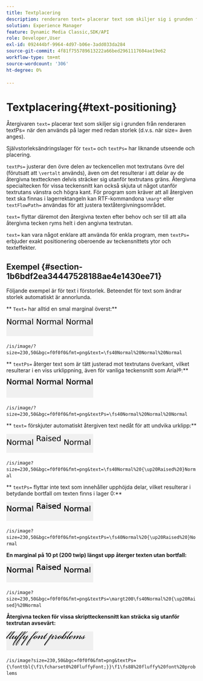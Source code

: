```yaml
---
title: Textplacering
description: renderaren text= placerar text som skiljer sig i grunden från renderaren textPs= när den används på lager med redan storlek (d.v.s. när size= även anges).
solution: Experience Manager
feature: Dynamic Media Classic,SDK/API
role: Developer,User
exl-id: 092444bf-9964-4d97-b06e-3add033da284
source-git-commit: 4f81f755789613222a66bed2961117604ae19e62
workflow-type: tm+mt
source-wordcount: '306'
ht-degree: 0%

---
```


# Textplacering{#text-positioning}

Återgivaren `text=` placerar text som skiljer sig i grunden från renderaren textPs= när den används på lager med redan storlek (d.v.s. när size= även anges).

Självstorleksändringslager för `text=` och `textPs=` har liknande utseende och placering.

`textPs=` justerar den övre delen av teckencellen mot textrutans övre del (förutsatt att `\vertalt` används), även om det resulterar i att delar av de återgivna texttecknen delvis sträcker sig utanför textrutans gräns. Återgivna specialtecken för vissa teckensnitt kan också skjuta ut något utanför textrutans vänstra och högra kant. För program som kräver att all återgiven text ska finnas i lagerrektangeln kan RTF-kommandona `\marg*` eller `textFlowPath=` användas för att justera textåtergivningsområdet.

`text=` flyttar däremot den återgivna texten efter behov och ser till att alla återgivna tecken ryms helt i den angivna textrutan.

`text=` kan vara något enklare att använda för enkla program, men `textPs=` erbjuder exakt positionering oberoende av teckensnittets ytor och texteffekter.

## Exempel {#section-1b6bdf2ea34447528188ae4e1430ee71}

Följande exempel är för text i förstorlek. Beteendet för text som ändrar storlek automatiskt är annorlunda.

** `Text=` har alltid en smal marginal överst:**

![Exempel på textplacering är en bild](assets/tp01.png)

`/is/image/?size=230,50&bgc=f0f0f0&fmt=png&text=\fs40Normal%20Normal%20Normal`

** `textPs=` återger text som är tätt justerad mot textrutans överkant, vilket resulterar i en viss urklippning, även för vanliga teckensnitt som Arial®:**

![Exempel på textplacering är två bilder](assets/tp02.png)

`/is/image/?size=230,50&bgc=f0f0f0&fmt=png&textPs=\fs40Normal%20Normal%20Normal`

** `text=` förskjuter automatiskt återgiven text nedåt för att undvika urklipp:**

![Exempel på textplacering är tre bilder](assets/tp03.png)

`/is/image?size=230,50&bgc=f0f0f0&fmt=png&text=\fs40Normal%20{\up20Raised%20}Normal`

** `textPs=` flyttar inte text som innehåller upphöjda delar, vilket resulterar i betydande bortfall om texten finns i lager 0:**

![Exempel på textplacering är fyra bilder](assets/tp04.png)

`/is/image?size=230,50&bgc=f0f0f0&fmt=png&textPs=\fs40Normal%20{\up20Raised%20}Normal`

**En marginal på 10 pt (200 twip) längst upp återger texten utan bortfall:**

![Exempel på textplacering är fem bilder](assets/tp05.png)

`/is/image?size=230,50&bgc=f0f0f0&fmt=png&textPs=\margt200\fs40Normal%20{\up20Raised}%20Normal`

**Återgivna tecken för vissa skriptteckensnitt kan sträcka sig utanför textrutan avsevärt:**

![Exempel på textplacering är sex bilder](assets/tp06.png)

`/is/image?size=230,50&bgc=f0f0f0&fmt=png&textPs={\fonttbl{\f1\fcharset0%20FluffyFont;}}\f1\fs88%20fluffy%20font%20problems`
